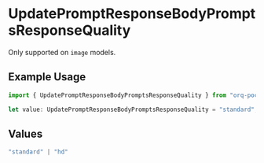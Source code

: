 # UpdatePromptResponseBodyPromptsResponseQuality

Only supported on `image` models.

## Example Usage

```typescript
import { UpdatePromptResponseBodyPromptsResponseQuality } from "orq-poc-typescript-multi-env-version/models/operations";

let value: UpdatePromptResponseBodyPromptsResponseQuality = "standard";
```

## Values

```typescript
"standard" | "hd"
```